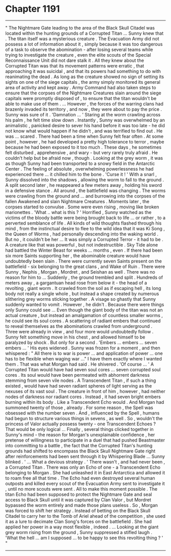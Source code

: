 
# Chapter 1191


---

" The Nightmare Gate leading to the area of the Black Skull Citadel was located within the hunting grounds of a Corrupted Titan ... Sunny knew that .
The titan itself was a mysterious creature . The Evacuation Army did not possess a lot of information about it , simply because it was too dangerous of a task to observe the abomination - after losing several teams while trying to investigate the creature , even the elite scouts of the Special Reconnaissance Unit did not dare stalk it .
All they knew about the Corrupted Titan was that its movement patterns were erratic , that approaching it was suicidal , and that its powers had something to do with reanimating the dead . As long as the creature showed no sign of setting its sights on one of the siege capitals , the army simply monitored its general area of activity and kept away .
Army Command had also taken steps to ensure that the corpses of the Nightmare Creatures slain around the siege capitals were promptly disposed of , to ensure that the titan wouldn't be able to make use of them .
... However , the forces of the warring clans had brazenly invaded its territory , and now , they were about to pay the price . Sunny was sure of it .
'Damnation ... '
Staring at the worm crawling across his palm , he felt time slow down . Instantly , Sunny was overwhelmed by an animalistic , panicked desire to sever his hand before it was too late - he did not know what would happen if he didn't , and was terrified to find out .
He was ... scared .
There had been a time when Sunny felt fear often . At some point , however , he had developed a pretty high tolerance to terror , maybe because he had been exposed to it too much . These days , he sometimes felt disturbed , apprehensive , and wary - but very rarely truly afraid .
He couldn't help but be afraid now , though . Looking at the grey worm , it was as though Sunny had been transported to a snowy field in the Antarctic Center . The feeling of absolute , overwhelming powerlessness he had experienced there ... it chilled him to the bone .
'Curse it ! '
With a snarl , Sunny dissolved into the shadows , allowing the worm to fall to the ground . A split second later , he reappeared a few meters away , holding his sword in a defensive stance .
All around , the battlefield was changing . The worms were crawling from the ground and ... and burrowing into the corpses of the fallen Awakened and slain Nightmare Creatures .
Moments later , the corpses started to convulse . Some were even rising , moving like broken marionettes .
'What .. what is this ? '
Horrified , Sunny watched as the victims of the bloody battle were being brought back to life ... or rather , to a perverted semblance of life . All kinds of wild thoughts flashed through his mind , from the instinctual desire to flee to the wild idea that it was Ki Song , the Queen of Worms , had personally descending into the waking world .
But no , it couldn't be her ...
It was simply a Corrupted Terror - it had to be . A creature like that was powerful , but not indestructible . Sky Tide alone had battled the Winter Beast for weeks ... months , even . If there had been six more Saints supporting her , the abominable creature would have undoubtedly been slain .
There were currently seven Saints present on the battlefield - six belonging to the great clans , and Wake of Ruin . There were Sunny , Nephis , Morgan , Mordret , and Seishan as well . There was no reason for him to ...
Suddenly , the ground trembled and split . Hundreds of meters away , a gargantuan head rose from below it - the head of a revolting , giant worm . It crawled from the soil as if escaping hell , its long body not really a single whole , but instead a shape created by numerous slithering grey worms sticking together . A visage so ghastly that Sunny suddenly wanted to vomit .
However , he didn't . Because there were things only Sunny could see ...
Even though the giant body of the titan was not an actual creature , but instead an amalgamation of countless smaller worms , he could see its soul cores . A scattering of radiant embers that continued to reveal themselves as the abominations crawled from underground . Three were already in view , and four more would undoubtedly follow .
Sunny felt something move in his chest , and allowed himself to be paralyzed by shock .
But only for a second .
'Embers ... embers ... seven embers ... '
His eyes widened . Sunny was frozen for a moment , and then whispered :
" All there is to war is power ... and application of power ... one has to be flexible when waging war ..."
I have them exactly where I wanted them .
That was what Morgan had said .
He shivered .
'Of course ... '
A Corrupted Titan would have had seven soul cores ... seven corrupted soul cores . Its soul would have been permeated with abhorrent darkness stemming from seven vile nodes .
A Transcendent Titan , if such a thing existed , would have had seven radiant spheres of light serving as the nexuses of its vast soul .
The creature in front of him , however , had neither nodes of darkness nor radiant cores . Instead , it had seven bright embers burning within its body .
Like a Transcendent Echo would .
And Morgan had summoned twenty of those , already .
For some reason , the Spell was obsessed with the number seven . And , influenced by the Spell , humans had begun to structure various things in sevens , as well .
So , wouldn't the princess of Valor actually possess twenty - one Transcendent Echoes ?
That would be only logical ...
Finally , several things clicked together in Sunny's mind - the reason for Morgan's unexplainable confidence , her pretense of willingness to participate in a duel that had pushed Beastmaster into committing to a battle , the fact that the Corrupted Titan's hunting grounds had shifted to encompass the Black Skull Nightmare Gate right after reinforcements had been sent through it by Whispering Blade ...
Sunny blinked .
' ... What a devious strategy . '
There wasn't , and had never been , a Corrupted Titan . There was only an Echo of one - a Transcendent Echo belonging to Morgan . She had unleashed it in East Antarctica and allowed it to roam free all that time . The Echo had even destroyed several human outposts and killed every scout of the Evacuation Army sent to investigate it , until no more scouts were sent .
All to make this moment possible .
The titan Echo had been supposed to protect the Nightmare Gate and seal access to Black Skull until it was captured by Clan Valor , but Mordret bypassed the worm entirely and made those plans useless . So , Morgan was forced to shift her strategy .
Instead of betting on the Black Skull Citadel to carry her to the Tomb of Ariel ahead of the competition , she used it as a lure to decimate Clan Song's forces on the battlefield .
She had applied her power in a way most flexible , indeed .
... Looking at the giant grey worm rising from the ground , Sunny suppressed a stifled laugh .
'What the hell ... am I supposed ... to be happy to see this revolting thing ? ' "

---

